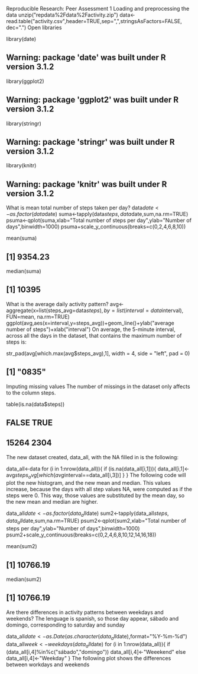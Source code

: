 Reproducible Research: Peer Assessment 1
Loading and preprocessing the data
unzip("repdata%2Fdata%2Factivity.zip")
data<-read.table("activity.csv",header=TRUE,sep=",",stringsAsFactors=FALSE, dec=".")
Open libraries

library(date)
## Warning: package 'date' was built under R version 3.1.2
library(ggplot2)
## Warning: package 'ggplot2' was built under R version 3.1.2
library(stringr)
## Warning: package 'stringr' was built under R version 3.1.2
library(knitr)
## Warning: package 'knitr' was built under R version 3.1.2
What is mean total number of steps taken per day?
data$date<-as.factor(data$date)
suma<-tapply(data$steps,data$date,sum,na.rm=TRUE)
psuma<-qplot(suma,xlab="Total number of steps per day",ylab="Number of days",binwidth=1000)
psuma+scale_y_continuous(breaks=c(0,2,4,6,8,10))


mean(suma)
## [1] 9354.23
median(suma)
## [1] 10395
What is the average daily activity pattern?
avg<-aggregate(x=list(steps_avg=data$steps),by=list(interval=data$interval), FUN=mean, na.rm=TRUE)
ggplot(avg,aes(x=interval,y=steps_avg))+geom_line()+ylab("average number of steps")+xlab("interval")
 On average, the 5-minute interval, across all the days in the dataset, that contains the maximum number of steps is:

str_pad(avg[which.max(avg$steps_avg),1], width = 4, side = "left", pad = 0)
## [1] "0835"
Imputing missing values
The number of missings in the dataset only affects to the column steps.

table(is.na(data$steps))
## 
## FALSE  TRUE 
## 15264  2304
The new dataset created, data_all, with the NA filled in is the following:

data_all<-data
for (i in 1:nrow(data_all)){
  if (is.na(data_all[i,1])){
    data_all[i,1]<-avg$steps_avg[which(avg$interval==data_all[i,3])]
  }
}
The following code will plot the new histogram, and the new mean and median. This values increase, because the days with all step values NA, were computed as if the steps were 0. This way, those values are substituted by the mean day, so the new mean and median are higher.

data_all$date<-as.factor(data_all$date)
sum2<-tapply(data_all$steps,data_all$date,sum,na.rm=TRUE)
psum2<-qplot(sum2,xlab="Total number of steps per day",ylab="Number of days",binwidth=1000)
psum2+scale_y_continuous(breaks=c(0,2,4,6,8,10,12,14,16,18))


mean(sum2)
## [1] 10766.19
median(sum2)
## [1] 10766.19
Are there differences in activity patterns between weekdays and weekends?
The lenguage is spanish, so those day appear, sábado and domingo, corresponding to saturday and sunday

data_all$date<-as.Date(as.character(data_all$date),format="%Y-%m-%d")
data_all$week<-weekdays(data_all$date)
for (i in 1:nrow(data_all)){
  if (data_all[i,4]%in%c("sábado","domingo"))
    data_all[i,4]<-"Weeekend"
  else data_all[i,4]<-"Weekday" 
}
The following plot shows the differences between workdays and weekends
